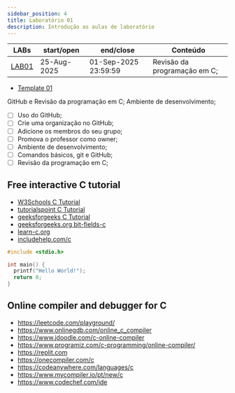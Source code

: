 ```yaml
---
sidebar_position: 4
title: Laboratório 01
description: Introdução as aulas de laboratório
---
```


| LABs                 | start/open  | end/close            | Conteúdo                     |
| -------------------- | ----------- | -------------------- | ---------------------------- |
| [LAB01](/labs/lab01) | 25-Aug-2025 | 01-Sep-2025 23:59:59 | Revisão da programação em C; |

- [Template 01](https://github.com/ELT73A-LAB-TPL/LAB01)

GitHub e Revisão da programação em C; Ambiente de desenvolvimento;

- [ ] Uso do GitHub;
- [ ] Crie uma organização no GitHub;
- [ ] Adicione os membros do seu grupo;
- [ ] Promova o professor como owner;
- [ ] Ambiente de desenvolvimento;
- [ ] Comandos básicos, git e GitHub;
- [ ] Revisão da programação em C;

## Free interactive C tutorial

- [W3Schools C Tutorial](https://www.w3schools.com/c/)
- [tutorialspoint C Tutorial](https://www.tutorialspoint.com/cprogramming/index.htm)
- [geeksforgeeks C Tutorial](https://www.geeksforgeeks.org/c/c-programming-language/)
- [geeksforgeeks.org bit-fields-c](https://www.geeksforgeeks.org/c/bit-fields-c/)
- [learn-c.org](https://www.learn-c.org/)
- [includehelp.com/c](https://www.includehelp.com/c/)

```c
#include <stdio.h>

int main() {
  printf("Hello World!");
  return 0;
}
```

## Online compiler and debugger for C

- https://leetcode.com/playground/
- https://www.onlinegdb.com/online_c_compiler
- https://www.jdoodle.com/c-online-compiler
- https://www.programiz.com/c-programming/online-compiler/
- https://replit.com
- https://onecompiler.com/c
- https://codeanywhere.com/languages/c
- https://www.mycompiler.io/pt/new/c
- https://www.codechef.com/ide
